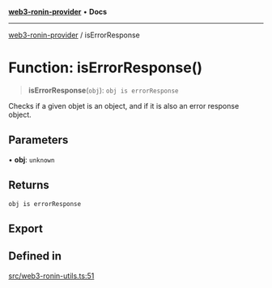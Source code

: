 [**web3-ronin-provider**](../README.md) • **Docs**

***

[web3-ronin-provider](../globals.md) / isErrorResponse

# Function: isErrorResponse()

> **isErrorResponse**(`obj`): `obj is errorResponse`

Checks if a given objet is an object, and if it is also an error response object.

## Parameters

• **obj**: `unknown`

## Returns

`obj is errorResponse`

## Export

## Defined in

[src/web3-ronin-utils.ts:51](https://github.com/chuacw/web3-ronin-provider/blob/7646ce38176c1dab59363eef0869f2efa34d498b/src/web3-ronin-utils.ts#L51)
